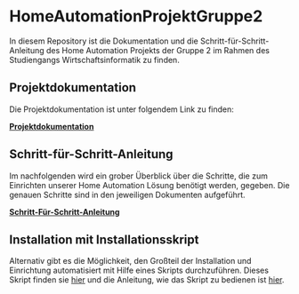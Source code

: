 # HomeAutomationProjektGruppe2
In diesem Repository ist die Dokumentation und die Schritt-für-Schritt-Anleitung des Home Automation Projekts der Gruppe 2
im Rahmen des Studiengangs Wirtschaftsinformatik zu finden.

## Projektdokumentation

Die Projektdokumentation ist unter folgendem Link zu finden: 

**[Projektdokumentation](https://github.com/tabascoel/SmartHome_WWI2019D_Gruppe2/tree/main/Projektdokumentation)**

## Schritt-für-Schritt-Anleitung

Im nachfolgenden wird ein grober Überblick über die Schritte, die zum Einrichten unserer Home Automation Lösung benötigt werden, gegeben.
Die genauen Schritte sind in den jeweiligen Dokumenten aufgeführt.

**[Schritt-Für-Schritt-Anleitung](https://github.com/tabascoel/SmartHome_WWI2019D_Gruppe2/tree/main/Schritt-F%C3%BCr-Schritt-Anleitung)**


## Installation mit Installationsskript

Alternativ gibt es die Möglichkeit, den Großteil der Installation und Einrichtung automatisiert mit Hilfe eines Skripts durchzuführen.
Dieses Skript finden sie <a href="README.md">hier</a> und die Anleitung, wie das Skript zu bedienen ist <a href="README.md">hier</a>.
